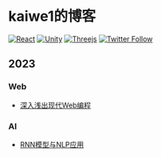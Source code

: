 # kaiwe1的博客 
[![React](https://img.shields.io/badge/react%20-%2320232a.svg?style=for-the-badge&&logo=react&logoColor=%2361DAFB)](https://reactjs.org/)
[![Unity](https://img.shields.io/badge/unity-%23000000.svg?style=for-the-badge&logo=unity&logoColor=white)](https://unity3d.com)
[![Threejs](https://img.shields.io/badge/threejs-black?style=for-the-badge&logo=three.js&logoColor=white)](https://threejs.org/)
[![Twitter Follow](https://img.shields.io/twitter/follow/matthias_code.svg?style=social&label=Follow)](https://twitter.com/kwii_cc)

## 2023
### Web
- [深入浅出现代Web编程](https://fullstackopen.com/zh/)

### AI
- [RNN模型与NLP应用](https://www.youtube.com/watch?v=NWcShtqr8kc&list=PLvOO0btloRnuTUGN4XqO85eKPeFSZsEqK)
